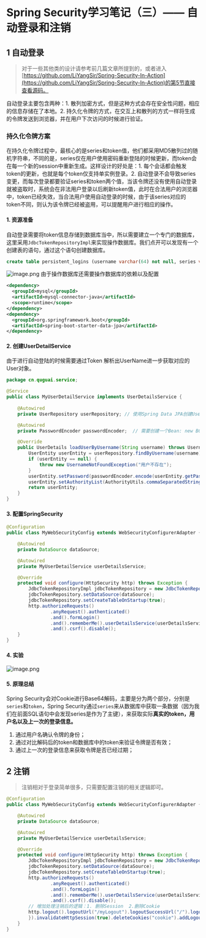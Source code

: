 # Spring Security学习笔记（三）—— 自动登录和注销
## 1 自动登录

> 对于一些其他类的设计请参考前几篇文章所提到的，或者进入[https://github.com/LiYangSir/Spring-Security-In-Action](https://github.com/LiYangSir/Spring-Security-In-Action)的第5节直接查看源码。

自动登录主要包含两种：1. 散列加密方式，但是这种方式会存在安全性问题，相应的信息存储在了本地。2. 持久化令牌的方式，在交互上和散列的方式一样将生成的令牌发送到浏览器，并在用户下次访问的时候进行验证。
### 持久化令牌方案
​	在持久化令牌过程中，最核心的是series和token值，他们都采用MD5散列过的随机字符串，不同的是，series仅在用户使用密码重新登陆的时候更新，而token会在每一个新的session中重新生成。
​	这样设计的好处是：1. 每个会话都会触发token的更新，也就是每个token仅支持单实例登录。2. 自动登录不会导致series变更，而每次登录都要验证series和token两个值，当该令牌还没有使用自动登录就被盗取时，系统会在非法用户登录以后刷新token值，此时在合法用户的浏览器中，token已经失效，当合法用户使用自动登录的时候，由于该series对应的token不同，则认为该令牌已经被盗用，可以提醒用户进行相应的操作。

#### 1. 资源准备
自动登录需要将token信息存储到数据库当中，所以需要建立一个专门的数据库，这里采用`JdbcTokenRepositoryImpl`来实现操作数据库。我们点开可以发现有一个创建表的语句，通过这个语句创建数据库。
```sql
create table persistent_logins (username varchar(64) not null, series varchar(64) primary key, token varchar(64) not null, last_used timestamp not null)
```
![[image.png]()](https://markdown-liyang.oss-cn-beijing.aliyuncs.com/blog/elasticsearch/1621865712065-d3d57a3b-11d9-407c-bfdf-94d5b2f284ab.png)
由于操作数据库还需要操作数据库的依赖以及配置

```xml
<dependency>
  <groupId>mysql</groupId>
  <artifactId>mysql-connector-java</artifactId>
  <scope>runtime</scope>
</dependency>
<dependency>
  <groupId>org.springframework.boot</groupId>
  <artifactId>spring-boot-starter-data-jpa</artifactId>
</dependency>
```
#### 2. 创建UserDetailService
由于进行自动登陆的时候需要通过Token 解析出UserName进一步获取对应的User对象。
```java
package cn.quguai.service;

@Service
public class MyUserDetailService implements UserDetailsService {
    
    @Autowired
    private UserRepository userRepository; // 使用Spring Data JPA创建UserUserRepository

    @Autowired
    private PasswordEncoder passwordEncoder;  // 需要创建一个Bean: new BCryptPasswordEncoder()放入容器中

    @Override
    public UserDetails loadUserByUsername(String username) throws UsernameNotFoundException {
        UserEntity userEntity = userRepository.findByUsername(username);
        if (userEntity == null) {
            throw new UsernameNotFoundException("用户不存在");
        }
        userEntity.setPassword(passwordEncoder.encode(userEntity.getPassword()));
        userEntity.setAuthorityList(AuthorityUtils.commaSeparatedStringToAuthorityList(userEntity.getRoles()));
        return userEntity;
    }
}
```
#### 3. 配置SpringSecurity
```java
@Configuration
public class MyWebSecurityConfig extends WebSecurityConfigurerAdapter {

    @Autowired
    private DataSource dataSource;

    @Autowired
    private MyUserDetailService userDetailsService;

    @Override
    protected void configure(HttpSecurity http) throws Exception {
        JdbcTokenRepositoryImpl jdbcTokenRepository = new JdbcTokenRepositoryImpl();
        jdbcTokenRepository.setDataSource(dataSource);
        jdbcTokenRepository.setCreateTableOnStartup(true);
        http.authorizeRequests()
                .anyRequest().authenticated()
                .and().formLogin()
                .and().rememberMe().userDetailsService(userDetailsService).tokenRepository(jdbcTokenRepository).tokenValiditySeconds(60)
                .and().csrf().disable();
    }
}
```
#### 4. 实验
![image.png](https://markdown-liyang.oss-cn-beijing.aliyuncs.com/blog/elasticsearch/1621866267171-166874d6-d233-462f-bff6-fce46d9c0e64.png)
#### 5. 原理总结
Spring Security会对Cookie进行Base64解码，主要是分为两个部分，分别是`series`和`token`，Spring Security通过`series`来从数据库中获取一条数据（因为我们在前面SQL语句中会发现series是作为了主键），来获取实际**真实的token，用户名以及上一次的登录信息。**

1. 通过用户名确认令牌的身份；
1. 通过对比解码后的token和数据库中的token来验证令牌是否有效；
1. 通过上一次的登录信息来获取令牌是否已经过期；
## 2 注销

> 注销相对于登录简单很多，只需要配置注销的相关逻辑即可。

```java
@Configuration
public class MyWebSecurityConfig extends WebSecurityConfigurerAdapter {

    @Autowired
    private DataSource dataSource;

    @Autowired
    private MyUserDetailService userDetailsService;

    @Override
    protected void configure(HttpSecurity http) throws Exception {
        JdbcTokenRepositoryImpl jdbcTokenRepository = new JdbcTokenRepositoryImpl();
        jdbcTokenRepository.setDataSource(dataSource);
        jdbcTokenRepository.setCreateTableOnStartup(true);
        http.authorizeRequests()
                .anyRequest().authenticated()
                .and().formLogin()
                .and().rememberMe().userDetailsService(userDetailsService).tokenRepository(jdbcTokenRepository).tokenValiditySeconds(60)
                .and().csrf().disable();
        // 增加处理注销后的逻辑：1. 删除Session  2.删除Cookie
        http.logout().logoutUrl("/myLogout").logoutSuccessUrl("/").logoutSuccessHandler((request, response, authentication) -> {
        }).invalidateHttpSession(true).deleteCookies("cookie").addLogoutHandler((request, response, authentication) -> {});
    }
}
```


